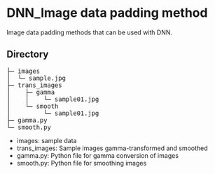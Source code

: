 # DNN_Image data padding method

Image data padding methods that can be used with DNN.

## Directory
<pre>
├─ images
│  └─ sample.jpg
├─ trans_images
│    ├─ gamma
│    │    └─ sample01.jpg
│    └─ smooth
│         └─ sample01.jpg
├─ gamma.py
└─ smooth.py
</pre>
- images: sample data
- trans_images: Sample images gamma-transformed and smoothed
- gamma.py: Python file for gamma conversion of images
- smooth.py: Python file for smoothing images
